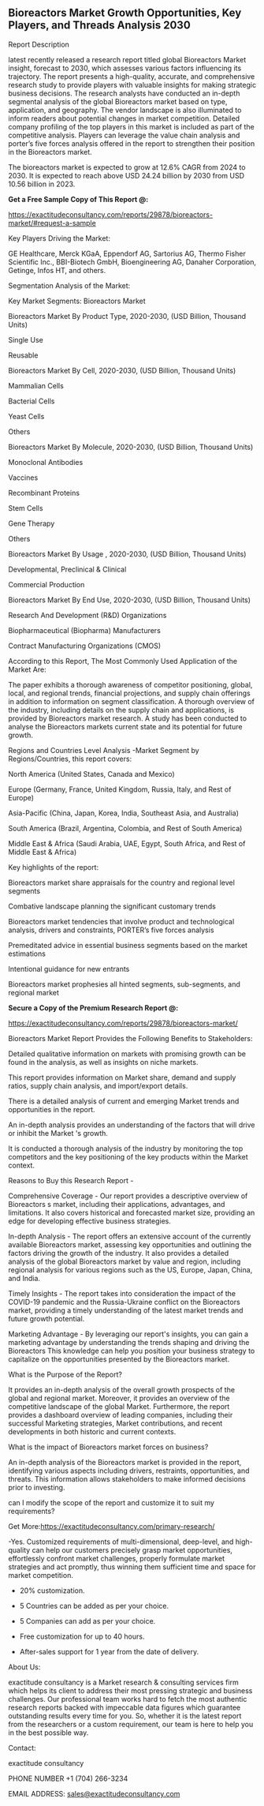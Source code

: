 ## Bioreactors Market Growth Opportunities, Key Players, and Threads Analysis 2030

Report Description

latest recently released a research report titled global Bioreactors Market insight, forecast to 2030, which assesses various factors influencing its trajectory. The report presents a high-quality, accurate, and comprehensive research study to provide players with valuable insights for making strategic business decisions. The research analysts have conducted an in-depth segmental analysis of the global Bioreactors market based on type, application, and geography. The vendor landscape is also illuminated to inform readers about potential changes in market competition. Detailed company profiling of the top players in this market is included as part of the competitive analysis. Players can leverage the value chain analysis and porter’s five forces analysis offered in the report to strengthen their position in the Bioreactors market.

The bioreactors market is expected to grow at 12.6% CAGR from 2024 to 2030. It is expected to reach above USD 24.24 billion by 2030 from USD 10.56 billion in 2023.

**Get a Free Sample Copy of This Report @:**

https://exactitudeconsultancy.com/reports/29878/bioreactors-market/#request-a-sample

Key Players Driving the Market:

GE Healthcare, Merck KGaA, Eppendorf AG, Sartorius AG, Thermo Fisher Scientific Inc., BBI-Biotech GmbH, Bioengineering AG, Danaher Corporation, Getinge, Infos HT, and others.

Segmentation Analysis of the Market:

Key Market Segments: Bioreactors Market

Bioreactors Market By Product Type, 2020-2030, (USD Billion, Thousand Units)

Single Use

Reusable

Bioreactors Market By Cell, 2020-2030, (USD Billion, Thousand Units)

Mammalian Cells

Bacterial Cells

Yeast Cells

Others

Bioreactors Market By Molecule, 2020-2030, (USD Billion, Thousand Units)

Monoclonal Antibodies

Vaccines

Recombinant Proteins

Stem Cells

Gene Therapy

Others

Bioreactors Market By Usage , 2020-2030, (USD Billion, Thousand Units)

Developmental, Preclinical & Clinical

Commercial Production

Bioreactors Market By End Use, 2020-2030, (USD Billion, Thousand Units)

Research And Development (R&D) Organizations

Biopharmaceutical (Biopharma) Manufacturers

Contract Manufacturing Organizations (CMOS)

According to this Report, The Most Commonly Used Application of the Market Are:

The paper exhibits a thorough awareness of competitor positioning, global, local, and regional trends, financial projections, and supply chain offerings in addition to information on segment classification. A thorough overview of the industry, including details on the supply chain and applications, is provided by Bioreactors market research. A study has been conducted to analyse the Bioreactors markets current state and its potential for future growth.

Regions and Countries Level Analysis -Market Segment by Regions/Countries, this report covers:

North America (United States, Canada and Mexico)

Europe (Germany, France, United Kingdom, Russia, Italy, and Rest of Europe)

Asia-Pacific (China, Japan, Korea, India, Southeast Asia, and Australia)

South America (Brazil, Argentina, Colombia, and Rest of South America)

Middle East & Africa (Saudi Arabia, UAE, Egypt, South Africa, and Rest of Middle East & Africa)

Key highlights of the report:

Bioreactors market share appraisals for the country and regional level segments

Combative landscape planning the significant customary trends

Bioreactors market tendencies that involve product and technological analysis, drivers and constraints, PORTER’s five forces analysis

Premeditated advice in essential business segments based on the market estimations

Intentional guidance for new entrants

Bioreactors market prophesies all hinted segments, sub-segments, and regional market

**Secure a Copy of the Premium Research Report @:**

https://exactitudeconsultancy.com/reports/29878/bioreactors-market/

Bioreactors Market Report Provides the Following Benefits to Stakeholders:

Detailed qualitative information on markets with promising growth can be found in the analysis, as well as insights on niche markets.

This report provides information on Market share, demand and supply ratios, supply chain analysis, and import/export details.

There is a detailed analysis of current and emerging Market trends and opportunities in the report.

An in-depth analysis provides an understanding of the factors that will drive or inhibit the Market 's growth.

It is conducted a thorough analysis of the industry by monitoring the top competitors and the key positioning of the key products within the Market context.

Reasons to Buy this Research Report -

Comprehensive Coverage - Our report provides a descriptive overview of Bioreactors s market, including their applications, advantages, and limitations. It also covers historical and forecasted market size, providing an edge for developing effective business strategies.

In-depth Analysis - The report offers an extensive account of the currently available Bioreactors market, assessing key opportunities and outlining the factors driving the growth of the industry. It also provides a detailed analysis of the global Bioreactors market by value and region, including regional analysis for various regions such as the US, Europe, Japan, China, and India.

Timely Insights - The report takes into consideration the impact of the COVID-19 pandemic and the Russia-Ukraine conflict on the Bioreactors market, providing a timely understanding of the latest market trends and future growth potential.

Marketing Advantage - By leveraging our report's insights, you can gain a marketing advantage by understanding the trends shaping and driving the Bioreactors This knowledge can help you position your business strategy to capitalize on the opportunities presented by the Bioreactors market.

What is the Purpose of the Report?

It provides an in-depth analysis of the overall growth prospects of the global and regional market. Moreover, it provides an overview of the competitive landscape of the global Market. Furthermore, the report provides a dashboard overview of leading companies, including their successful Marketing strategies, Market contributions, and recent developments in both historic and current contexts.

What is the impact of Bioreactors market forces on business?

An in-depth analysis of the Bioreactors market is provided in the report, identifying various aspects including drivers, restraints, opportunities, and threats. This information allows stakeholders to make informed decisions prior to investing.

can I modify the scope of the report and customize it to suit my requirements?

Get More:https://exactitudeconsultancy.com/primary-research/

-Yes. Customized requirements of multi-dimensional, deep-level, and high-quality can help our customers precisely grasp market opportunities, effortlessly confront market challenges, properly formulate market strategies and act promptly, thus winning them sufficient time and space for market competition.

- 20% customization.

- 5 Countries can be added as per your choice.

- 5 Companies can add as per your choice.

- Free customization for up to 40 hours.

- After-sales support for 1 year from the date of delivery.

About Us:

exactitude consultancy is a Market research & consulting services firm which helps its client to address their most pressing strategic and business challenges. Our professional team works hard to fetch the most authentic research reports backed with impeccable data figures which guarantee outstanding results every time for you. So, whether it is the latest report from the researchers or a custom requirement, our team is here to help you in the best possible way.

Contact:

exactitude consultancy

PHONE NUMBER +1 (704) 266-3234

EMAIL ADDRESS: sales@exactitudeconsultancy.com
